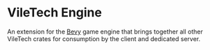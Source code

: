 # VileTech Engine

An extension for the [Bevy](https://bevyengine.org/) game engine that brings together all other VileTech crates for consumption by the client and dedicated server.
